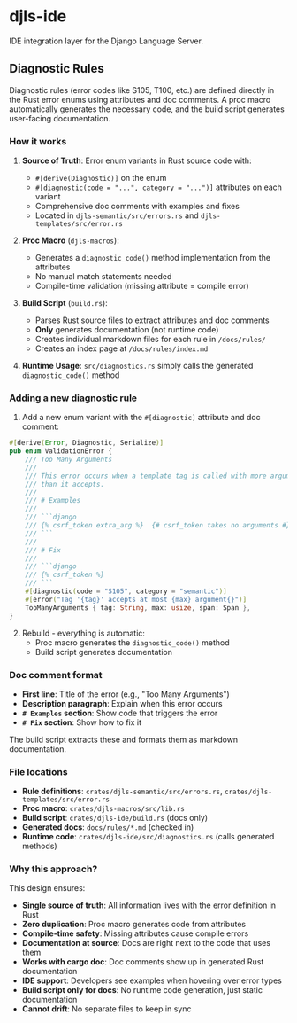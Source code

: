 # djls-ide

IDE integration layer for the Django Language Server.

## Diagnostic Rules

Diagnostic rules (error codes like S105, T100, etc.) are defined directly in the Rust error enums using attributes and doc comments. A proc macro automatically generates the necessary code, and the build script generates user-facing documentation.

### How it works

1. **Source of Truth**: Error enum variants in Rust source code with:
   - `#[derive(Diagnostic)]` on the enum
   - `#[diagnostic(code = "...", category = "...")]` attributes on each variant
   - Comprehensive doc comments with examples and fixes
   - Located in `djls-semantic/src/errors.rs` and `djls-templates/src/error.rs`

2. **Proc Macro** (`djls-macros`):
   - Generates a `diagnostic_code()` method implementation from the attributes
   - No manual match statements needed
   - Compile-time validation (missing attribute = compile error)

3. **Build Script** (`build.rs`):
   - Parses Rust source files to extract attributes and doc comments
   - **Only** generates documentation (not runtime code)
   - Creates individual markdown files for each rule in `/docs/rules/`
   - Creates an index page at `/docs/rules/index.md`

4. **Runtime Usage**: `src/diagnostics.rs` simply calls the generated `diagnostic_code()` method

### Adding a new diagnostic rule

1. Add a new enum variant with the `#[diagnostic]` attribute and doc comment:

```rust
#[derive(Error, Diagnostic, Serialize)]
pub enum ValidationError {
    /// Too Many Arguments
    ///
    /// This error occurs when a template tag is called with more arguments
    /// than it accepts.
    ///
    /// # Examples
    ///
    /// ```django
    /// {% csrf_token extra_arg %}  {# csrf_token takes no arguments #}
    /// ```
    ///
    /// # Fix
    ///
    /// ```django
    /// {% csrf_token %}
    /// ```
    #[diagnostic(code = "S105", category = "semantic")]
    #[error("Tag '{tag}' accepts at most {max} argument{}")]
    TooManyArguments { tag: String, max: usize, span: Span },
}
```

2. Rebuild - everything is automatic:
   - Proc macro generates the `diagnostic_code()` method
   - Build script generates documentation

### Doc comment format

- **First line**: Title of the error (e.g., "Too Many Arguments")
- **Description paragraph**: Explain when this error occurs
- **`# Examples` section**: Show code that triggers the error
- **`# Fix` section**: Show how to fix it

The build script extracts these and formats them as markdown documentation.

### File locations

- **Rule definitions**: `crates/djls-semantic/src/errors.rs`, `crates/djls-templates/src/error.rs`
- **Proc macro**: `crates/djls-macros/src/lib.rs`
- **Build script**: `crates/djls-ide/build.rs` (docs only)
- **Generated docs**: `docs/rules/*.md` (checked in)
- **Runtime code**: `crates/djls-ide/src/diagnostics.rs` (calls generated methods)

### Why this approach?

This design ensures:
- **Single source of truth**: All information lives with the error definition in Rust
- **Zero duplication**: Proc macro generates code from attributes
- **Compile-time safety**: Missing attributes cause compile errors
- **Documentation at source**: Docs are right next to the code that uses them
- **Works with cargo doc**: Doc comments show up in generated Rust documentation
- **IDE support**: Developers see examples when hovering over error types
- **Build script only for docs**: No runtime code generation, just static documentation
- **Cannot drift**: No separate files to keep in sync
